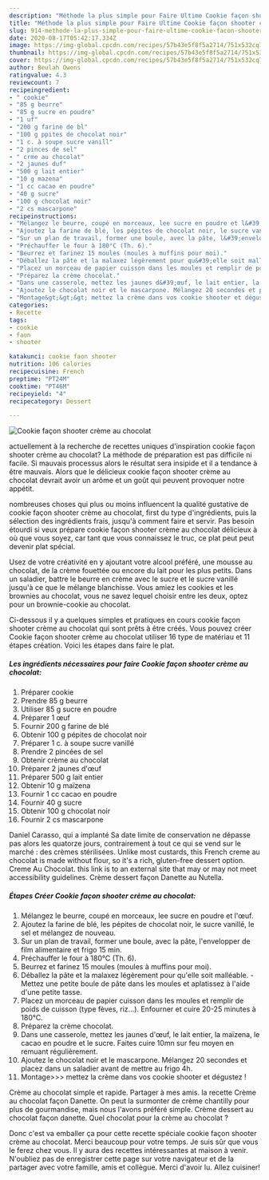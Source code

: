 ```yaml
---
description: "Méthode la plus simple pour Faire Ultime Cookie façon shooter crème au chocolat"
title: "Méthode la plus simple pour Faire Ultime Cookie façon shooter crème au chocolat"
slug: 914-methode-la-plus-simple-pour-faire-ultime-cookie-facon-shooter-creme-au-chocolat
date: 2020-08-17T05:42:17.334Z
image: https://img-global.cpcdn.com/recipes/57b43e5f8f5a2714/751x532cq70/cookie-facon-shooter-creme-au-chocolat-photo-principale-de-la-recette.jpg
thumbnail: https://img-global.cpcdn.com/recipes/57b43e5f8f5a2714/751x532cq70/cookie-facon-shooter-creme-au-chocolat-photo-principale-de-la-recette.jpg
cover: https://img-global.cpcdn.com/recipes/57b43e5f8f5a2714/751x532cq70/cookie-facon-shooter-creme-au-chocolat-photo-principale-de-la-recette.jpg
author: Beulah Owens
ratingvalue: 4.3
reviewcount: 7
recipeingredient:
- " cookie"
- "85 g beurre"
- "85 g sucre en poudre"
- "1 uf"
- "200 g farine de bl"
- "100 g ppites de chocolat noir"
- "1 c. à soupe sucre vanill"
- "2 pinces de sel"
- " crme au chocolat"
- "2 jaunes duf"
- "500 g lait entier"
- "10 g mazena"
- "1 cc cacao en poudre"
- "40 g sucre"
- "100 g chocolat noir"
- "2 cs mascarpone"
recipeinstructions:
- "Mélangez le beurre, coupé en morceaux, lee sucre en poudre et l&#39;œuf."
- "Ajoutez la farine de blé, les pépites de chocolat noir, le sucre vanillé, le sel et mélangez de nouveau."
- "Sur un plan de travail, former une boule, avec la pâte, l&#39;envelopper de film alimentaire et frigo 15 min."
- "Préchauffer le four à 180°C (Th. 6)."
- "Beurrez et farinez 15 moules (moules à muffins pour moi)."
- "Déballez la pâte et la malaxez légèrement pour qu&#39;elle soit malléable. Mettez une petite boule de pâte dans les moules et aplatissez à l&#39;aide d&#39;une petite tasse."
- "Placez un morceau de papier cuisson dans les moules et remplir de poids de cuisson (type fèves, riz...). Enfourner et cuire 20-25 minutes à 180°C."
- "Préparez la crème chocolat."
- "Dans une casserole, mettez les jaunes d&#39;œuf, le lait entier, la maïzena, le cacao en poudre et le sucre. Faites cuire 10mn sur feu moyen en remuant régulièrement."
- "Ajoutez le chocolat noir et le mascarpone. Mélangez 20 secondes et placez dans un saladier avant de mettre au frigo 4h."
- "Montage&gt;&gt;&gt; mettez la crème dans vos cookie shooter et dégustez !"
categories:
- Recette
tags:
- cookie
- faon
- shooter

katakunci: cookie faon shooter 
nutrition: 106 calories
recipecuisine: French
preptime: "PT24M"
cooktime: "PT46M"
recipeyield: "4"
recipecategory: Dessert

---
```



![Cookie façon shooter crème au chocolat](https://img-global.cpcdn.com/recipes/57b43e5f8f5a2714/751x532cq70/cookie-facon-shooter-creme-au-chocolat-photo-principale-de-la-recette.jpg)

actuellement à la recherche de recettes uniques d'inspiration cookie façon shooter crème au chocolat? La méthode de préparation est pas difficile ni facile. Si mauvais processus alors le résultat sera insipide et il a tendance à être mauvais. Alors que le délicieux cookie façon shooter crème au chocolat devrait avoir un arôme et un goût qui peuvent provoquer notre appétit.

nombreuses choses qui plus ou moins influencent la qualité gustative de cookie façon shooter crème au chocolat, first du type d'ingrédients, puis la sélection des ingrédients frais, jusqu'à comment faire et servir. Pas besoin étourdi si veux prépare cookie façon shooter crème au chocolat délicieux à où que vous soyez, car tant que vous connaissez le truc, ce plat peut peut devenir plat spécial.

Usez de votre créativité en y ajoutant votre alcool préféré, une mousse au chocolat, de la crème fouettée ou encore du lait pour les plus petits. Dans un saladier, battre le beurre en crème avec le sucre et le sucre vanillé jusqu&#39;à ce que le mélange blanchisse. Vous amiez les cookies et les brownies au chocolat, vous ne savez lequel choisir entre les deux, optez pour un brownie-cookie au chocolat.


Ci-dessous il y a quelques simples et pratiques en cours cookie façon shooter crème au chocolat qui sont prêts à être créés. Vous pouvez créer Cookie façon shooter crème au chocolat utiliser 16 type de matériau et 11 étapes création. Voici les étapes dans faire le plat.

<!--inarticleads1-->

##### Les ingrédients nécessaires pour faire Cookie façon shooter crème au chocolat:

1. Préparer  cookie
1. Prendre 85 g beurre
1. Utiliser 85 g sucre en poudre
1. Préparer 1 œuf
1. Fournir 200 g farine de blé
1. Obtenir 100 g pépites de chocolat noir
1. Préparer 1 c. à soupe sucre vanillé
1. Prendre 2 pincées de sel
1. Obtenir  crème au chocolat
1. Préparer 2 jaunes d&#39;œuf
1. Préparer 500 g lait entier
1. Obtenir 10 g maïzena
1. Fournir 1 cc cacao en poudre
1. Fournir 40 g sucre
1. Obtenir 100 g chocolat noir
1. Fournir 2 cs mascarpone


Daniel Carasso, qui a implanté Sa date limite de conservation ne dépasse pas alors les quatorze jours, contrairement à tout ce qui se vend sur le marché : des crèmes stérilisées. Unlike most custards, this French creme au chocolat is made without flour, so it&#39;s a rich, gluten-free dessert option. Creme Au Chocolat. this link is to an external site that may or may not meet accessibility guidelines. Crème dessert façon Danette au Nutella. 

<!--inarticleads2-->

##### Étapes Créer Cookie façon shooter crème au chocolat:

1. Mélangez le beurre, coupé en morceaux, lee sucre en poudre et l&#39;œuf.
1. Ajoutez la farine de blé, les pépites de chocolat noir, le sucre vanillé, le sel et mélangez de nouveau.
1. Sur un plan de travail, former une boule, avec la pâte, l&#39;envelopper de film alimentaire et frigo 15 min.
1. Préchauffer le four à 180°C (Th. 6).
1. Beurrez et farinez 15 moules (moules à muffins pour moi).
1. Déballez la pâte et la malaxez légèrement pour qu&#39;elle soit malléable. - Mettez une petite boule de pâte dans les moules et aplatissez à l&#39;aide d&#39;une petite tasse.
1. Placez un morceau de papier cuisson dans les moules et remplir de poids de cuisson (type fèves, riz...). Enfourner et cuire 20-25 minutes à 180°C.
1. Préparez la crème chocolat.
1. Dans une casserole, mettez les jaunes d&#39;œuf, le lait entier, la maïzena, le cacao en poudre et le sucre. Faites cuire 10mn sur feu moyen en remuant régulièrement.
1. Ajoutez le chocolat noir et le mascarpone. Mélangez 20 secondes et placez dans un saladier avant de mettre au frigo 4h.
1. Montage&gt;&gt;&gt; mettez la crème dans vos cookie shooter et dégustez !


Crème au chocolat simple et rapide. Partager à mes amis. la recette Crème au chocolat façon Danette. On peut la surmonter de crème chantilly pour plus de gourmandise, mais nous l&#39;avons préféré simple. Crème dessert au chocolat façon danette. Quel chocolat pour la crème au chocolat ? 


Donc c'est va emballer ça pour cette recette spéciale cookie façon shooter crème au chocolat. Merci beaucoup pour votre temps. Je suis sûr que vous le ferez chez vous. Il y aura des recettes  intéressantes at maison à venir. N'oubliez pas de enregistrer cette page sur votre navigateur et de la partager avec votre famille, amis et collègue. Merci d'avoir lu. Allez cuisiner!
